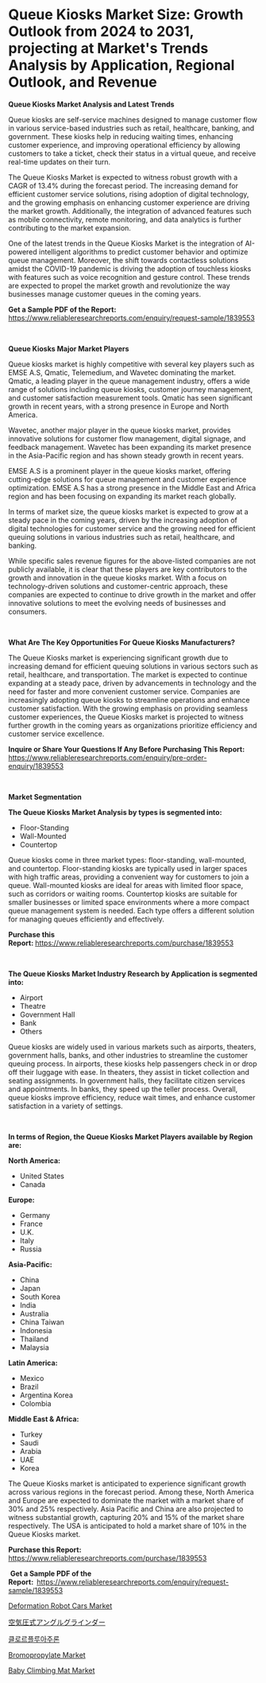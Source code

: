 <p><h1>Queue Kiosks Market Size: Growth Outlook from 2024 to 2031, projecting at Market's Trends Analysis by Application, Regional Outlook, and Revenue</h1></p><p><strong>Queue Kiosks Market Analysis and Latest Trends</strong></p>
<p><p>Queue kiosks are self-service machines designed to manage customer flow in various service-based industries such as retail, healthcare, banking, and government. These kiosks help in reducing waiting times, enhancing customer experience, and improving operational efficiency by allowing customers to take a ticket, check their status in a virtual queue, and receive real-time updates on their turn.</p><p>The Queue Kiosks Market is expected to witness robust growth with a CAGR of 13.4% during the forecast period. The increasing demand for efficient customer service solutions, rising adoption of digital technology, and the growing emphasis on enhancing customer experience are driving the market growth. Additionally, the integration of advanced features such as mobile connectivity, remote monitoring, and data analytics is further contributing to the market expansion.</p><p>One of the latest trends in the Queue Kiosks Market is the integration of AI-powered intelligent algorithms to predict customer behavior and optimize queue management. Moreover, the shift towards contactless solutions amidst the COVID-19 pandemic is driving the adoption of touchless kiosks with features such as voice recognition and gesture control. These trends are expected to propel the market growth and revolutionize the way businesses manage customer queues in the coming years.</p></p>
<p><strong>Get a Sample PDF of the Report:&nbsp;</strong> <a href="https://www.reliableresearchreports.com/enquiry/request-sample/1839553">https://www.reliableresearchreports.com/enquiry/request-sample/1839553</a></p>
<p>&nbsp;</p>
<p><strong>Queue Kiosks Major Market Players</strong></p>
<p><p>Queue kiosks market is highly competitive with several key players such as EMSE A.S, Qmatic, Telemedium, and Wavetec dominating the market. Qmatic, a leading player in the queue management industry, offers a wide range of solutions including queue kiosks, customer journey management, and customer satisfaction measurement tools. Qmatic has seen significant growth in recent years, with a strong presence in Europe and North America.</p><p>Wavetec, another major player in the queue kiosks market, provides innovative solutions for customer flow management, digital signage, and feedback management. Wavetec has been expanding its market presence in the Asia-Pacific region and has shown steady growth in recent years.</p><p>EMSE A.S is a prominent player in the queue kiosks market, offering cutting-edge solutions for queue management and customer experience optimization. EMSE A.S has a strong presence in the Middle East and Africa region and has been focusing on expanding its market reach globally.</p><p>In terms of market size, the queue kiosks market is expected to grow at a steady pace in the coming years, driven by the increasing adoption of digital technologies for customer service and the growing need for efficient queuing solutions in various industries such as retail, healthcare, and banking.</p><p>While specific sales revenue figures for the above-listed companies are not publicly available, it is clear that these players are key contributors to the growth and innovation in the queue kiosks market. With a focus on technology-driven solutions and customer-centric approach, these companies are expected to continue to drive growth in the market and offer innovative solutions to meet the evolving needs of businesses and consumers.</p></p>
<p>&nbsp;</p>
<p><strong>What Are The Key Opportunities For Queue Kiosks Manufacturers?</strong></p>
<p><p>The Queue Kiosks market is experiencing significant growth due to increasing demand for efficient queuing solutions in various sectors such as retail, healthcare, and transportation. The market is expected to continue expanding at a steady pace, driven by advancements in technology and the need for faster and more convenient customer service. Companies are increasingly adopting queue kiosks to streamline operations and enhance customer satisfaction. With the growing emphasis on providing seamless customer experiences, the Queue Kiosks market is projected to witness further growth in the coming years as organizations prioritize efficiency and customer service excellence.</p></p>
<p><strong>Inquire or Share Your Questions If Any Before Purchasing This Report:</strong> <a href="https://www.reliableresearchreports.com/enquiry/pre-order-enquiry/1839553">https://www.reliableresearchreports.com/enquiry/pre-order-enquiry/1839553</a></p>
<p>&nbsp;</p>
<p><strong>Market Segmentation</strong></p>
<p><strong>The Queue Kiosks Market Analysis by types is segmented into:</strong></p>
<p><ul><li>Floor-Standing</li><li>Wall-Mounted</li><li>Countertop</li></ul></p>
<p><p>Queue kiosks come in three market types: floor-standing, wall-mounted, and countertop. Floor-standing kiosks are typically used in larger spaces with high traffic areas, providing a convenient way for customers to join a queue. Wall-mounted kiosks are ideal for areas with limited floor space, such as corridors or waiting rooms. Countertop kiosks are suitable for smaller businesses or limited space environments where a more compact queue management system is needed. Each type offers a different solution for managing queues efficiently and effectively.</p></p>
<p><strong>Purchase this Report:&nbsp;</strong><a href="https://www.reliableresearchreports.com/purchase/1839553">https://www.reliableresearchreports.com/purchase/1839553</a></p>
<p>&nbsp;</p>
<p><strong>The Queue Kiosks Market Industry Research by Application is segmented into:</strong></p>
<p><ul><li>Airport</li><li>Theatre</li><li>Government Hall</li><li>Bank</li><li>Others</li></ul></p>
<p><p>Queue kiosks are widely used in various markets such as airports, theaters, government halls, banks, and other industries to streamline the customer queuing process. In airports, these kiosks help passengers check in or drop off their luggage with ease. In theaters, they assist in ticket collection and seating assignments. In government halls, they facilitate citizen services and appointments. In banks, they speed up the teller process. Overall, queue kiosks improve efficiency, reduce wait times, and enhance customer satisfaction in a variety of settings.</p></p>
<p>&nbsp;</p>
<p><strong>In terms of Region, the Queue Kiosks Market Players available by Region are:</strong></p>
<p>
    <p> <strong> North America: </strong>
        <ul>
            <li>United States</li>
            <li>Canada</li>
        </ul>
        </p> 
    <p> <strong> Europe: </strong>
        <ul>
            <li>Germany</li>
            <li>France</li>
            <li>U.K.</li>
            <li>Italy</li>
            <li>Russia</li>
        </ul>
        </p> 
    <p> <strong> Asia-Pacific: </strong>
        <ul>
            <li>China</li>
            <li>Japan</li>
            <li>South Korea</li>
            <li>India</li>
            <li>Australia</li>
            <li>China Taiwan</li>
            <li>Indonesia</li>
            <li>Thailand</li>
            <li>Malaysia</li>
        </ul>
        </p> 
    <p> <strong> Latin America: </strong>
        <ul>
            <li>Mexico</li>
            <li>Brazil</li>
            <li>Argentina Korea</li>
            <li>Colombia</li>
        </ul>
        </p> 
    <p> <strong> Middle East & Africa: </strong>
        <ul>
            <li>Turkey</li>
            <li>Saudi</li>
            <li>Arabia</li>
            <li>UAE</li>
            <li>Korea</li>
        </ul>
    </p>
    </p>
<p><p>The Queue Kiosks market is anticipated to experience significant growth across various regions in the forecast period. Among these, North America and Europe are expected to dominate the market with a market share of 30% and 25% respectively. Asia Pacific and China are also projected to witness substantial growth, capturing 20% and 15% of the market share respectively. The USA is anticipated to hold a market share of 10% in the Queue Kiosks market.</p></p>
<p><strong>Purchase this Report: </strong><a href="https://www.reliableresearchreports.com/purchase/1839553">https://www.reliableresearchreports.com/purchase/1839553</a></p>
<p>&nbsp;<strong>Get a Sample PDF of the Report:&nbsp;&nbsp;</strong><a href="https://www.reliableresearchreports.com/enquiry/request-sample/1839553">https://www.reliableresearchreports.com/enquiry/request-sample/1839553</a></p>
<p><strong></strong></p>
<p><p><a href="https://github.com/fiixsa/Market-Research-Report-List-2/blob/main/deformation-robot-cars-market.md">Deformation Robot Cars Market</a></p><p><a href="https://github.com/bucuel854722/Market-Research-Report-List-1/blob/main/47911257743.md">空気圧式アングルグラインダー</a></p><p><a href="https://github.com/bvubpqd5241630/Market-Research-Report-List-1/blob/main/51360227211.md">클로르플루아주론</a></p><p><a href="https://issuu.com/reportprime-2/docs/bromopropylate-market-size-2030.pptx">Bromopropylate Market</a></p><p><a href="https://github.com/ChiragRP21/Market-Research-Report-List-3/blob/main/baby-climbing-mat-market.md">Baby Climbing Mat Market</a></p></p>
